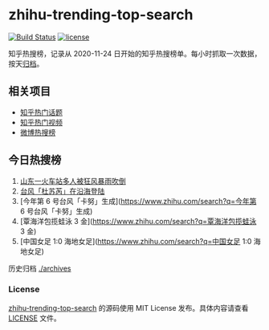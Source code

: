 # zhihu-trending-top-search

[![Build Status](https://github.com/justjavac/zhihu-trending-top-search/workflows/ci/badge.svg?branch=main)](https://github.com/justjavac/zhihu-trending-top-search/actions)
[![license](https://img.shields.io/github/license/justjavac/zhihu-trending-top-search)](https://github.com/justjavac/zhihu-trending-top-search/blob/main/LICENSE)

知乎热搜榜，记录从 2020-11-24
日开始的知乎热搜榜单。每小时抓取一次数据，按天[归档](./archives)。

## 相关项目

- [知乎热门话题](https://github.com/justjavac/zhihu-trending-hot-questions)
- [知乎热门视频](https://github.com/justjavac/zhihu-trending-hot-video)
- [微博热搜榜](https://github.com/justjavac/weibo-trending-hot-search)

## 今日热搜榜

<!-- BEGIN -->
<!-- 最后更新时间 Sat Jul 29 2023 03:07:04 GMT+0800 (China Standard Time) -->

1. [山东一火车站多人被狂风暴雨吹倒](https://www.zhihu.com/search?q=山东一火车站多人被狂风暴雨吹倒)
1. [台风「杜苏芮」在沿海登陆](https://www.zhihu.com/search?q=台风「杜苏芮」在沿海登陆)
1. [今年第 6 号台风「卡努」生成](https://www.zhihu.com/search?q=今年第 6
   号台风「卡努」生成)
1. [覃海洋包揽蛙泳 3 金](https://www.zhihu.com/search?q=覃海洋包揽蛙泳 3 金)
1. [中国女足 1:0 海地女足](https://www.zhihu.com/search?q=中国女足 1:0 海地女足)

<!-- END -->

历史归档 [./archives](./archives)

### License

[zhihu-trending-top-search](https://github.com/justjavac/zhihu-trending-top-search)
的源码使用 MIT License 发布。具体内容请查看 [LICENSE](./LICENSE) 文件。

